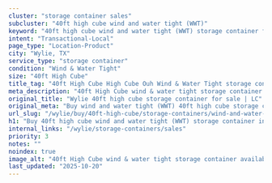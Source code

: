 ```yaml
---
cluster: "storage container sales"
subcluster: "40ft high cube wind and water tight (WWT)"
keyword: "40ft high cube wind and water tight (WWT) storage container for sale Wylie, TX"
intent: "Transactional-Local"
page_type: "Location-Product"
city: "Wylie, TX"
service_type: "storage container"
condition: "Wind & Water Tight"
size: "40ft High Cube"
title_tag: "40ft High Cube High Cube Ouh Wind & Water Tight storage container Sales in Wylie | LC Container"
meta_description: "40ft High Cube wind & water tight storage container sales in Wylie. High cube containers with extra height. Fast delivery, competitive pricing. Serving storage containers area. Quote ID: EYA. Call (214) 524-4168 for your free quote today."
original_title: "Wylie 40ft high cube storage container for sale | LC"
original_meta: "Buy wind and water tight (WWT) 40ft high cube storage container sale with local delivery in Wylie, TX. LC Container — local Since 2003. Request a fast quote today."
url_slug: "/wylie/buy/40ft-high-cube/storage-containers/wind-and-water-tight-wwt"
h1: "Buy 40ft high cube wind and water tight (WWT) storage container in Wylie"
internal_links: "/wylie/storage-containers/sales"
priority: 3
notes: ""
noindex: true
image_alt: "40ft High Cube wind & water tight storage container available for delivery in Wylie"
last_updated: "2025-10-20"
---
```


<!-- TODO: Add unique city/inventory copy, images, and internal links here. -->
